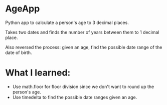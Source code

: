 # AgeApp
Python app to calculate a person's age to 3 decimal places.

Takes two dates and finds the number of years between them to 1 decimal place.

Also reversed the process: given an age, find the possible date range of the date of birth.

# What I learned:
* Use math.floor for floor division since we don't want to round up the person's age.
* Use timedelta to find the possible date ranges given an age.
